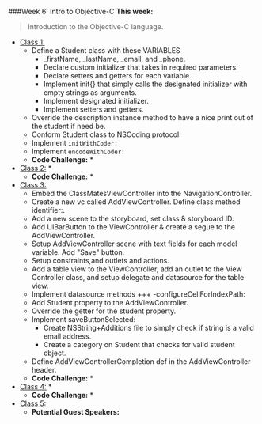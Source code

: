 ###Week 6: Intro to Objective-C
**This week:**
>Introduction to the Objective-C language.

  * [Class 1:](class-1/)
    * Define a Student class with these VARIABLES
    	* _firstName, _lastName, _email, and _phone.
    	* Declare custom initializer that takes in required parameters.
    	* Declare setters and getters for each variable.
    	* Implement init{} that simply calls the designated initializer with empty strings as arguments.
    	* Implement designated initializer.
    	* Implement setters and getters.
    * Override the description instance method to have a nice print out of the student if need be.
    * Conform Student class to NSCoding protocol.
    * Implement `initWithCoder:`
    * Implement `encodeWithCoder:`
	* **Code Challenge:**
		*
  * [Class 2:](class-2/)
    *
	* **Code Challenge:**
		*
  * [Class 3:](class-3/)
    * Embed the ClassMatesViewController into the NavigationController.
    * Create a new vc called AddViewController. Define class method identifier:.
    * Add a new scene to the storyboard, set class & storyboard ID.
    * Add UIBarButton to the ViewController & create a segue to the AddViewController.
    * Setup AddViewController scene with text fields for each model variable. Add "Save" button.
    * Setup constraints,and outlets and actions.
    * Add a table view to the ViewController, add an outlet to the View Controller class, and setup delegate and datasource for the table view.
    * Implement datasource methods +++ -configureCellForIndexPath:
    * Add Student property to the AddViewController.
    * Override the getter for the student property.
    * Implement saveButtonSelected:
      * Create NSString+Additions file to simply check if string is a valid email address.
      * Create a category on Student that checks for valid student object.
    * Define AddViewControllerCompletion def in the AddViewController header.
	* **Code Challenge:**
		*
  * [Class 4:](class-4/)
  	*  
	* **Code Challenge:**
		*
  * [Class 5:](class-5/)
  	* **Potential Guest Speakers:**
